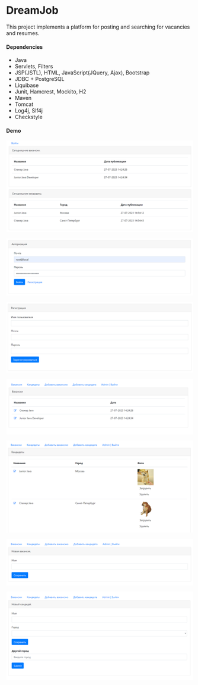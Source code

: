 DreamJob
=============

This project implements a platform for posting and searching for vacancies and resumes.

#### Dependencies

* Java
* Servlets, Filters
* JSP(JSTL), HTML, JavaScript(JQuery, Ajax), Bootstrap
* JDBC + PostgreSQL
* Liquibase
* Junit, Hamcrest, Mockito, H2
* Maven
* Tomcat
* Log4j, Slf4j
* Checkstyle

#### Demo

![ScreenShot](images/1.png)

![ScreenShot](images/2.png)

![ScreenShot](images/3.png)

![ScreenShot](images/4.png)

![ScreenShot](images/5.png)

![ScreenShot](images/6.png)

![ScreenShot](images/7.png)